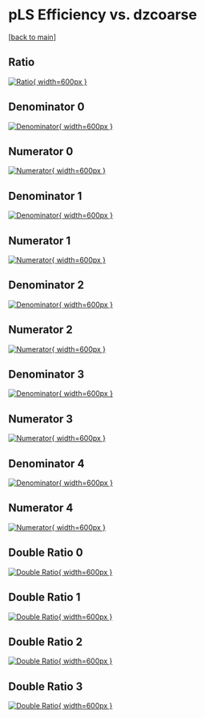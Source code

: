 # pLS Efficiency vs. dzcoarse

[[back to main](./)]



## Ratio

[![Ratio](../mtv/var/pLS_loweta_11_-1_eff_dzcoarse.png){ width=600px }](../mtv/var/pLS_loweta_11_-1_eff_dzcoarse.pdf)

## Denominator 0

[![Denominator](../mtv/den/pLS_loweta_11_-1_eff_dzcoarse_den0.png){ width=600px }](../mtv/den/pLS_loweta_11_-1_eff_dzcoarse_den0.pdf)

## Numerator 0

[![Numerator](../mtv/num/pLS_loweta_11_-1_eff_dzcoarse_num0.png){ width=600px }](../mtv/num/pLS_loweta_11_-1_eff_dzcoarse_num0.pdf)

## Denominator 1

[![Denominator](../mtv/den/pLS_loweta_11_-1_eff_dzcoarse_den1.png){ width=600px }](../mtv/den/pLS_loweta_11_-1_eff_dzcoarse_den1.pdf)

## Numerator 1

[![Numerator](../mtv/num/pLS_loweta_11_-1_eff_dzcoarse_num1.png){ width=600px }](../mtv/num/pLS_loweta_11_-1_eff_dzcoarse_num1.pdf)

## Denominator 2

[![Denominator](../mtv/den/pLS_loweta_11_-1_eff_dzcoarse_den2.png){ width=600px }](../mtv/den/pLS_loweta_11_-1_eff_dzcoarse_den2.pdf)

## Numerator 2

[![Numerator](../mtv/num/pLS_loweta_11_-1_eff_dzcoarse_num2.png){ width=600px }](../mtv/num/pLS_loweta_11_-1_eff_dzcoarse_num2.pdf)

## Denominator 3

[![Denominator](../mtv/den/pLS_loweta_11_-1_eff_dzcoarse_den3.png){ width=600px }](../mtv/den/pLS_loweta_11_-1_eff_dzcoarse_den3.pdf)

## Numerator 3

[![Numerator](../mtv/num/pLS_loweta_11_-1_eff_dzcoarse_num3.png){ width=600px }](../mtv/num/pLS_loweta_11_-1_eff_dzcoarse_num3.pdf)

## Denominator 4

[![Denominator](../mtv/den/pLS_loweta_11_-1_eff_dzcoarse_den4.png){ width=600px }](../mtv/den/pLS_loweta_11_-1_eff_dzcoarse_den4.pdf)

## Numerator 4

[![Numerator](../mtv/num/pLS_loweta_11_-1_eff_dzcoarse_num4.png){ width=600px }](../mtv/num/pLS_loweta_11_-1_eff_dzcoarse_num4.pdf)

## Double Ratio 0

[![Double Ratio](../mtv/ratio/pLS_loweta_11_-1_eff_dzcoarse_ratio0.png){ width=600px }](../mtv/ratio/pLS_loweta_11_-1_eff_dzcoarse_ratio0.pdf)

## Double Ratio 1

[![Double Ratio](../mtv/ratio/pLS_loweta_11_-1_eff_dzcoarse_ratio1.png){ width=600px }](../mtv/ratio/pLS_loweta_11_-1_eff_dzcoarse_ratio1.pdf)

## Double Ratio 2

[![Double Ratio](../mtv/ratio/pLS_loweta_11_-1_eff_dzcoarse_ratio2.png){ width=600px }](../mtv/ratio/pLS_loweta_11_-1_eff_dzcoarse_ratio2.pdf)

## Double Ratio 3

[![Double Ratio](../mtv/ratio/pLS_loweta_11_-1_eff_dzcoarse_ratio3.png){ width=600px }](../mtv/ratio/pLS_loweta_11_-1_eff_dzcoarse_ratio3.pdf)

